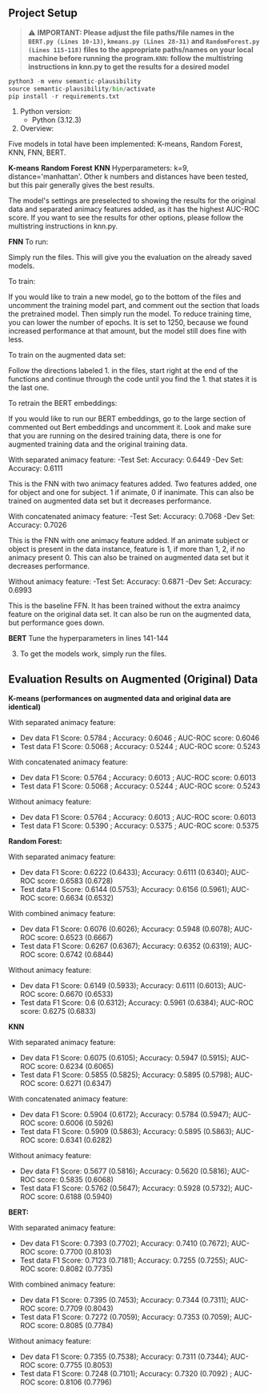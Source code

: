 ## Project Setup

> :warning: **IMPORTANT: Please adjust the file paths/file names in the `BERT.py (Lines 10-13)`, `kmeans.py (Lines 28-31)` and `RandomForest.py (Lines 115-118)` files to the appropriate paths/names on your local machine before running the program.`KNN`: follow the multistring instructions in knn.py to get the results for a desired model**

```python
python3 -m venv semantic-plausibility
source semantic-plausibility/bin/activate
pip install -r requirements.txt
```

1. Python version:
   - Python (3.12.3)
2. Overview:

Five models in total have been implemented: K-means, Random Forest, KNN, FNN, BERT.

**K-means**
**Random Forest**
**KNN**
Hyperparameters: k=9, distance='manhattan'. Other k numbers and distances have been tested, but this pair generally gives the best results.

The model's settings are preselected to showing the results for the original data and separated animacy features added, as it has the highest AUC-ROC score. If you want to see the results for other options, please follow the multistring instructions in knn.py.

**FNN**
To run:

Simply run the files. This will give you the evaluation on the already saved models.

To train:

If you would like to train a new model, go to the bottom of the files and uncomment the training model part, and comment out the section that loads the pretrained model.
Then simply run the model. To reduce training time, you can lower the number of epochs. It is set to 1250, because we found increased performance at that amount, but the model still does fine with less.

To train on the augmented data set:

Follow the directions labeled 1. in the files, start right at the end of the functions and continue through the code until you find the 1. that states it is the last one.

To retrain the BERT embeddings:

If you would like to run our BERT embeddings, go to the large section of commented out Bert embeddings and uncomment it. Look and make sure that you are running on the desired training data, there is one for augmented training data and the original training data.

With separated animacy feature:
-Test Set: Accuracy: 0.6449
-Dev Set: Accuracy: 0.6111

This is the FNN with two animacy features added. Two features added, one for object and one for subject. 1 if animate, 0 if inanimate.
This can also be trained on augmented data set but it decreases performance.

With concatenated animacy feature:
-Test Set: Accuracy: 0.7068
-Dev Set: Accuracy: 0.7026

This is the FNN with one animacy feature added. If an animate subject or object is present in the data instance, feature is 1, if more than 1, 2, if no animacy present 0.
This can also be trained on augmented data set but it decreases performance.

Without animacy feature:
-Test Set: Accuracy: 0.6871
-Dev Set: Accuracy: 0.6993

This is the baseline FFN. It has been trained without the extra anaimcy feature on the original data set. It can also be run on the augmented data, but performance goes down.


**BERT**
Tune the hyperparameters in lines 141-144

3. To get the models work, simply run the files.

## Evaluation Results on Augmented (Original) Data

**K-means (performances on augmented data and original data are identical)**

With separated animacy feature:

- Dev data F1 Score: 0.5784 ; Accuracy: 0.6046 ; AUC-ROC score: 0.6046
- Test data F1 Score: 0.5068 ; Accuracy: 0.5244 ; AUC-ROC score: 0.5243

With concatenated animacy feature:

- Dev data F1 Score: 0.5764 ; Accuracy: 0.6013 ; AUC-ROC score: 0.6013
- Test data F1 Score: 0.5068 ; Accuracy: 0.5244 ; AUC-ROC score: 0.5243

Without animacy feature:

- Dev data F1 Score: 0.5764 ; Accuracy: 0.6013 ; AUC-ROC score: 0.6013
- Test data F1 Score: 0.5390 ; Accuracy: 0.5375 ; AUC-ROC score: 0.5375

**Random Forest:**

With separated animacy feature:

- Dev data F1 Score: 0.6222 (0.6433); Accuracy: 0.6111 (0.6340); AUC-ROC score: 0.6583 (0.6728)
- Test data F1 Score: 0.6144 (0.5753); Accuracy: 0.6156 (0.5961); AUC-ROC score: 0.6634 (0.6532)

With combined animacy feature:

- Dev data F1 Score: 0.6076 (0.6026); Accuracy: 0.5948 (0.6078); AUC-ROC score: 0.6523 (0.6667)
- Test data F1 Score: 0.6267 (0.6367); Accuracy: 0.6352 (0.6319); AUC-ROC score: 0.6742 (0.6844)

Without animacy feature:

- Dev data F1 Score: 0.6149 (0.5933); Accuracy: 0.6111 (0.6013); AUC-ROC score: 0.6670 (0.6533)
- Test data F1 Score: 0.6 (0.6312); Accuracy: 0.5961 (0.6384); AUC-ROC score: 0.6275 (0.6833)

**KNN**

With separated animacy feature:

- Dev data F1 Score: 0.6075 (0.6105); Accuracy: 0.5947 (0.5915); AUC-ROC score: 0.6234 (0.6065)
- Test data F1 Score: 0.5855 (0.5825); Accuracy: 0.5895 (0.5798); AUC-ROC score: 0.6271 (0.6347)

With concatenated animacy feature:

- Dev data F1 Score: 0.5904 (0.6172); Accuracy: 0.5784 (0.5947); AUC-ROC score: 0.6006 (0.5926)
- Test data F1 Score: 0.5909 (0.5863); Accuracy: 0.5895 (0.5863); AUC-ROC score: 0.6341 (0.6282)

Without animacy feature:

- Dev data F1 Score: 0.5677 (0.5816); Accuracy: 0.5620 (0.5816); AUC-ROC score: 0.5835 (0.6068)
- Test data F1 Score: 0.5762 (0.5647); Accuracy: 0.5928 (0.5732); AUC-ROC score: 0.6188 (0.5940)

**BERT:**

With separated animacy feature:

- Dev data F1 Score: 0.7393 (0.7702); Accuracy: 0.7410 (0.7672); AUC-ROC score: 0.7700 (0.8103)
- Test data F1 Score: 0.7123 (0.7181); Accuracy: 0.7255 (0.7255); AUC-ROC score: 0.8082 (0.7735)

With combined animacy feature:

- Dev data F1 Score: 0.7395 (0.7453); Accuracy: 0.7344 (0.7311); AUC-ROC score: 0.7709 (0.8043)
- Test data F1 Score: 0.7272 (0.7059); Accuracy: 0.7353 (0.7059); AUC-ROC score: 0.8085 (0.7784)

Without animacy feature:

- Dev data F1 Score: 0.7355 (0.7538); Accuracy: 0.7311 (0.7344); AUC-ROC score: 0.7755 (0.8053)
- Test data F1 Score: 0.7248 (0.7101); Accuracy: 0.7320 (0.7092) ; AUC-ROC score: 0.8106 (0.7796)
